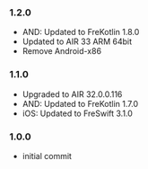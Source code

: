 ### 1.2.0
- AND: Updated to FreKotlin 1.8.0
- Updated to AIR 33 ARM 64bit
- Remove Android-x86

### 1.1.0
- Upgraded to AIR 32.0.0.116
- AND: Updated to FreKotlin 1.7.0
- iOS: Updated to FreSwift 3.1.0

### 1.0.0  
- initial commit
